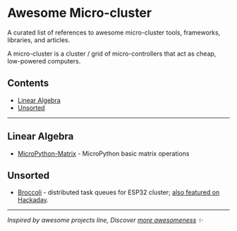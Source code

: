 # Awesome Micro-cluster

A curated list of references to awesome micro-cluster tools, frameworks, libraries, and articles.

A micro-cluster is a cluster / grid of micro-controllers that act as cheap, low-powered computers.

## Contents

- [Linear Algebra](#linear-algebra)
- [Unsorted](#unsorted)

---

## Linear Algebra

- [MicroPython-Matrix](https://gitlab.com/olivierlenoir/MicroPython-Matrix) - MicroPython basic matrix operations

## Unsorted

- [Broccoli](https://github.com/Wei1234c/Broccoli/blob/master/notebooks/demo/Broccoli_readme_en.md) - distributed task queues for ESP32 cluster; [also featured on Hackaday](https://hackaday.com/2018/04/17/build-your-own-supercomputer-with-esp32s/).

---

_Inspired by awesome projects line, Discover [more awesomeness](https://github.com/bayandin/awesome-awesomeness) ✨_
